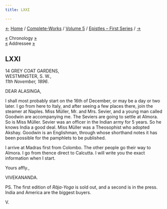 ```yaml
---
title: LXXI

---
```

<div>

[←](070_indian_mirror.htm) [Home](../../../index.htm) /
[Complete-Works](../../complete_works.htm) / [Volume
5](../volume_5_contents.htm) / [Epistles – First
Series](epistles_first_series_contents.htm) / [→](072_alasinga.htm)

  

[«](../../volume_6/epistles_second_series/112_mary.htm) Chronology
[»](../../volume_6/epistles_second_series/113_mrs_bull.htm)  
[«](069_alasinga.htm) Addressee [»](072_alasinga.htm)

## LXXI

14 GREY COAT GARDENS,  
WESTMINSTER, S. W.,  
*11th November, 1896*.

DEAR ALASINGA,

I shall most probably start on the 16th of December, or may be a day or
two later. I go from here to Italy, and after seeing a few places there,
join the steamer at Naples. Miss Müller, Mr. and Mrs. Sevier, and a
young man called Goodwin are accompanying me. The Seviers are going to
settle at Almora. So is Miss Müller. Sevier was an officer in the Indian
army for 5 years. So he knows India a good deal. Miss Müller was a
Theosophist who adopted Akshay. Goodwin is an Englishman, through whose
shorthand notes it has been possible for the pamphlets to be published.

I arrive at Madras first from Colombo. The other people go their way to
Almora. I go from thence direct to Calcutta. I will write you the exact
information when I start.

Yours affly.,

VIVEKANANDA.

PS. The first edition of *Râja-Yoga* is sold out, and a second is in the
press. India and America are the biggest buyers.

V.

</div>
